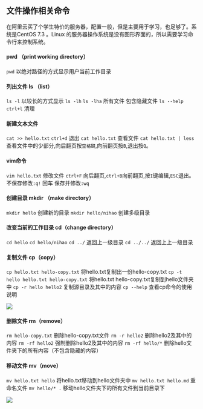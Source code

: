 ## 文件操作相关命令

在阿里云买了个学生特价的服务器，配置一般，但是主要用于学习，也足够了。系统是CentOS 7.3 。Linux 的服务器操作系统是没有图形界面的，所以需要学习命令行来控制系统。

#### pwd （print working directory）
`pwd` 以绝对路径的方式显示用户当前工作目录

#### 列出文件 ls （list）
`ls -l` 以较长的方式显示
`ls -lh`
`ls -lha` 所有文件 包含隐藏文件
`ls --help`
`ctrl+l` 清理


#### 新建文本文件
`cat >> hello.txt`
`ctrl+d` 退出
`cat hello.txt` 查看文件
`cat hello.txt | less` 查看文件中的少部分,向后翻页按`空格键`,向前翻页按`B`,退出按`Q`。

#### vim命令
`vim hello.txt` 修改文件
`ctrl+F` 向后翻页,`ctrl+B`向前翻页,按`I`键编辑,`ESC`退出。 
不保存修改`:q!` 回车 保存并修改`:wq`

#### 创建目录 mkdir （make directory）
`mkdir hello` 创建新的目录 
`mkdir hello/nihao` 创建多级目录 

#### 改变当前的工作目录 cd（change directory）
`cd hello`
`cd hello/nihao`
`cd ../` 返回上一级目录
`cd ../../` 返回上上一级目录

#### 复制文件 cp（copy）
`cp hello.txt hello-copy.txt` 将hello.txt复制出一份hello-copy.txt
`cp -t hello hello.txt hello-copy.txt` 将hello.txt hello-copy.txt复制到hello文件夹中
`cp -r hello hello2` 复制源目录及其中的内容
`cp --help` 查看cp命令的使用说明

![](https://wx4.sinaimg.cn/mw690/a6944a0egy1g0k7s62ikbj20md0flgnj.jpg)

#### 删除文件 rm（remove）
`rm hello-copy.txt` 删除hello-copy.txt文件
`rm -r hello2` 删除hello2及其中的内容
`rm -rf hello2` 强制删除hello2及其中的内容
`rm -rf hello/*` 删除hello文件夹下的所有内容（不包含隐藏的内容）

#### 移动文件 mv（move）
`mv hello.txt hello` 将hello.txt移动到hello文件夹中
`mv hello.txt hello.md` 重命名文件
`mv hello/* .` 移动hello文件夹下的所有文件到当前目录下

![](https://wx4.sinaimg.cn/mw690/a6944a0egy1g0k7s63p4ej20md0fldha.jpg)



